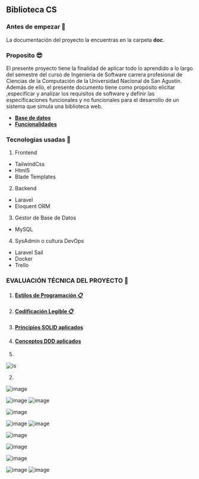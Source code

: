 ## **Biblioteca CS**

### **Antes de empezar 🚀**
La documentación del proyecto la encuentras en la carpeta **doc**.

### **Proposito 😎**

El presente proyecto tiene la finalidad de aplicar todo lo aprendido a lo largo del semestre del curso de Ingenieria de Software carrera profesional de Ciencias de la Computación de la Universidad Nacional de San Agustín.
Además de ello, el presente documento tiene como propósito elicitar ,especificar y analizar los requisitos de software y definir las especificaciones funcionales y no funcionales para el desarrollo de un sistema que simula una biblioteca web.
 * [**Base de datos**](https://github.com/cheems-dev/Biblioteca-CS/blob/main/docs/07_bd.md)
 * [**Funcionalidades**](https://github.com/cheems-dev/Biblioteca-CS/blob/main/docs/06_functionalities.md)
### **Tecnologias usadas 🦾**
1. Frontend
- TailwindCss
- Html5
- Blade Templates
2. Backend
- Laravel
- Eloquent ORM
3. Gestor de Base de Datos
- MySQL
4. SysAdmin o cultura DevOps
- Laravel Sail
- Docker
- Trello

### **EVALUACIÓN TÉCNICA DEL PROYECTO 🦾**

1. #### [**Estilos de Programación 📋**](https://github.com/cheems-dev/Biblioteca-CS/blob/main/docs/02_programming_styles.md)

2. #### [**Codificación Legible 📋**](https://github.com/cheems-dev/Biblioteca-CS/blob/main/docs/03_readable_coding.md)

3. #### [**Principios SOLID aplicados**](https://github.com/cheems-dev/Biblioteca-CS/blob/main/docs/04_solid.md)

4. #### [**Conceptos DDD aplicados**](https://github.com/cheems-dev/Biblioteca-CS/blob/main/docs/05_ddd.md)

1. 
![is](https://user-images.githubusercontent.com/38531618/187268505-6c2ae4ed-4f24-4c33-89c7-ab116f34eaf4.png)

2. 
![image](https://user-images.githubusercontent.com/38531618/187268693-5a030c92-b8ca-4829-b805-5811910d9dd0.png)

![image](https://user-images.githubusercontent.com/38531618/187268853-71766838-e2ec-44b8-aae5-0145b010c0b1.png)
![image](https://user-images.githubusercontent.com/38531618/187268959-17bf0b94-05f2-4e12-91eb-9fecb4dfeffb.png)

![image](https://user-images.githubusercontent.com/38531618/187269027-5c3a55ec-4ab4-4051-b199-61e5b144d977.png)

![image](https://user-images.githubusercontent.com/38531618/187269150-5dc17032-e3cc-45be-a868-a22673e577dc.png)
![image](https://user-images.githubusercontent.com/38531618/187269292-10574493-de2d-41c7-897e-20d54fbc5138.png)

![image](https://user-images.githubusercontent.com/38531618/187269329-5e038b3e-c40c-4593-9670-24dd52b9feb6.png)

![image](https://user-images.githubusercontent.com/38531618/187269368-48ec770d-64ef-49ea-b65d-01c9ca72e3c1.png)

![image](https://user-images.githubusercontent.com/38531618/187269408-f49037d5-c8bc-4a16-9389-b3f637604d36.png)

![image](https://user-images.githubusercontent.com/38531618/187269479-f069a1c7-d960-4b10-b82b-7752450387f4.png)
![image](https://user-images.githubusercontent.com/38531618/187269528-5b19cd86-300a-46de-99b5-97f9cdef26e3.png)








